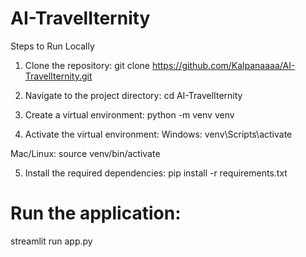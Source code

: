 # AI-TravelIternity

Steps to Run Locally
1. Clone the repository:
git clone https://github.com/Kalpanaaaa/AI-TravelIternity.git

2. Navigate to the project directory:
cd AI-TravelIternity

3. Create a virtual environment:
python -m venv venv

4. Activate the virtual environment:
Windows:
venv\Scripts\activate

Mac/Linux:
source venv/bin/activate

5. Install the required dependencies:
pip install -r requirements.txt

# Run the application:

streamlit run app.py
